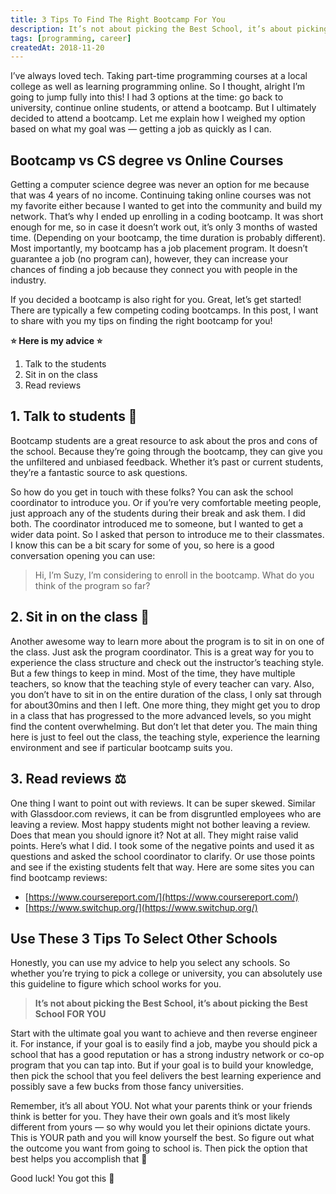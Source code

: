 ```yaml
---
title: 3 Tips To Find The Right Bootcamp For You
description: It’s not about picking the Best School, it’s about picking the Best School FOR YOU. Learn how I found the right bootcamp.
tags: [programming, career]
createdAt: 2018-11-20
---
```


I’ve always loved tech. Taking part-time programming courses at a local college as well as learning programming online. So I thought, alright I’m going to jump fully into this! I had 3 options at the time: go back to university, continue online students, or attend a bootcamp. But I ultimately decided to attend a bootcamp. Let me explain how I weighed my option based on what my goal was — getting a job as quickly as I can.

<markdown-toc></markdown-toc>

## Bootcamp vs CS degree vs Online Courses

Getting a computer science degree was never an option for me because that was 4 years of no income. Continuing taking online courses was not my favorite either because I wanted to get into the community and build my network. That’s why I ended up enrolling in a coding bootcamp. It was short enough for me, so in case it doesn’t work out, it’s only 3 months of wasted time. (Depending on your bootcamp, the time duration is probably different). Most importantly, my bootcamp has a job placement program. It doesn’t guarantee a job (no program can), however, they can increase your chances of finding a job because they connect you with people in the industry.

If you decided a bootcamp is also right for you. Great, let’s get started! There are typically a few competing coding bootcamps. In this post, I want to share with you my tips on finding the right bootcamp for you!

**⭐️ Here is my advice ⭐️**

1. Talk to the students
2. Sit in on the class
3. Read reviews

## 1. Talk to students 🤝

Bootcamp students are a great resource to ask about the pros and cons of the school. Because they’re going through the bootcamp, they can give you the unfiltered and unbiased feedback. Whether it’s past or current students, they’re a fantastic source to ask questions.

So how do you get in touch with these folks? You can ask the school coordinator to introduce you. Or if you’re very comfortable meeting people, just approach any of the students during their break and ask them. I did both. The coordinator introduced me to someone, but I wanted to get a wider data point. So I asked that person to introduce me to their classmates. I know this can be a bit scary for some of you, so here is a good conversation opening you can use:

> Hi, I’m Suzy, I’m considering to enroll in the bootcamp. What do you think of the program so far?

## 2. Sit in on the class 🍎

Another awesome way to learn more about the program is to sit in on one of the class. Just ask the program coordinator. This is a great way for you to experience the class structure and check out the instructor’s teaching style. But a few things to keep in mind. Most of the time, they have multiple teachers, so know that the teaching style of every teacher can vary. Also, you don’t have to sit in on the entire duration of the class, I only sat through for about30mins and then I left. One more thing, they might get you to drop in a class that has progressed to the more advanced levels, so you might find the content overwhelming. But don’t let that deter you. The main thing here is just to feel out the class, the teaching style, experience the learning environment and see if particular bootcamp suits you.

## 3. Read reviews ⚖️

One thing I want to point out with reviews. It can be super skewed. Similar with Glassdoor.com reviews, it can be from disgruntled employees who are leaving a review. Most happy students might not bother leaving a review. Does that mean you should ignore it? Not at all. They might raise valid points. Here’s what I did. I took some of the negative points and used it as questions and asked the school coordinator to clarify. Or use those points and see if the existing students felt that way. Here are some sites you can find bootcamp reviews:

- [https://www.coursereport.com/](https://www.coursereport.com/)
- [https://www.switchup.org/](https://www.switchup.org/)

## Use These 3 Tips To Select Other Schools

Honestly, you can use my advice to help you select any schools. So whether you’re trying to pick a college or university, you can absolutely use this guideline to figure which school works for you.

> **It’s not about picking the Best School, it’s about picking the Best School FOR YOU**

Start with the ultimate goal you want to achieve and then reverse engineer it. For instance, if your goal is to easily find a job, maybe you should pick a school that has a good reputation or has a strong industry network or co-op program that you can tap into. But if your goal is to build your knowledge, then pick the school that you feel delivers the best learning experience and possibly save a few bucks from those fancy universities.

Remember, it’s all about YOU. Not what your parents think or your friends think is better for you. They have their own goals and it’s most likely different from yours — so why would you let their opinions dictate yours. This is YOUR path and you will know yourself the best. So figure out what the outcome you want from going to school is. Then pick the option that best helps you accomplish that 🚀

Good luck! You got this 💪
